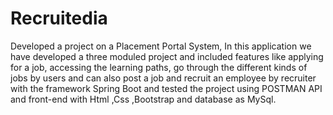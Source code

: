 # Recruitedia
Developed a project on a Placement Portal System, In this application we have developed a three moduled project and included features like applying for a job, accessing the learning paths, go through the different kinds of jobs by users and can also post a job and recruit an employee by recruiter with the framework Spring Boot and tested the project using POSTMAN API and front-end with Html ,Css ,Bootstrap and database as MySql.
